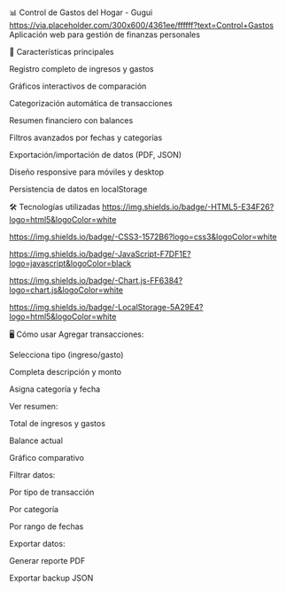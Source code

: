 📊 Control de Gastos del Hogar - Gugui
https://via.placeholder.com/300x600/4361ee/ffffff?text=Control+Gastos
Aplicación web para gestión de finanzas personales



🚀 Características principales

Registro completo de ingresos y gastos

Gráficos interactivos de comparación

Categorización automática de transacciones

Resumen financiero con balances

Filtros avanzados por fechas y categorías

Exportación/importación de datos (PDF, JSON)

Diseño responsive para móviles y desktop

Persistencia de datos en localStorage


🛠 Tecnologías utilizadas
https://img.shields.io/badge/-HTML5-E34F26?logo=html5&logoColor=white

https://img.shields.io/badge/-CSS3-1572B6?logo=css3&logoColor=white

https://img.shields.io/badge/-JavaScript-F7DF1E?logo=javascript&logoColor=black

https://img.shields.io/badge/-Chart.js-FF6384?logo=chart.js&logoColor=white

https://img.shields.io/badge/-LocalStorage-5A29E4?logo=html5&logoColor=white


🖥 Cómo usar
Agregar transacciones:

Selecciona tipo (ingreso/gasto)

Completa descripción y monto

Asigna categoría y fecha



Ver resumen:

Total de ingresos y gastos

Balance actual

Gráfico comparativo



Filtrar datos:

Por tipo de transacción

Por categoría

Por rango de fechas



Exportar datos:

Generar reporte PDF

Exportar backup JSON